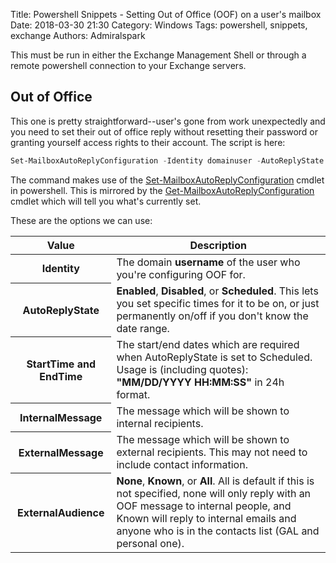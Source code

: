 Title: Powershell Snippets - Setting Out of Office (OOF) on a user's mailbox
Date: 2018-03-30 21:30
Category: Windows
Tags: powershell, snippets, exchange
Authors: Admiralspark

<p class="text-warning">This must be run in either the Exchange Management Shell or through a remote powershell connection to your Exchange servers. </p>

## Out of Office

This one is pretty straightforward--user's gone from work unexpectedly and you need to set their out of office reply without resetting their password or granting yourself access rights to their account. The script is here:

```powershell
Set-MailboxAutoReplyConfiguration -Identity domainuser -AutoReplyState Scheduled -StartTime "3/20/2018 08:00:00" -EndTime "3/22/2018 08:00:00" -InternalMessage "Hello, I'm out of the office on unplanned leave, if you need immediate assistance please contact $Supervisor at SupEmail@domain.name, thank you!" -ExternalMessage "Hello, I'm out of the office on unplanned leave, if you need immediate assistance please contact $Supervisor, thank you!" -ExternalAudience Known
```

The command makes use of the [Set-MailboxAutoReplyConfiguration](https://technet.microsoft.com/en-us/library/dd638217(v=exchg.160).aspx) cmdlet in powershell. This is mirrored by the [Get-MailboxAutoReplyConfiguration](https://technet.microsoft.com/en-us/library/dd638081(v=exchg.160).aspx) cmdlet which will tell you what's currently set. 

These are the options we can use:

<table class="table table-hover">
  <thead>
    <tr>
      <th scope="col">Value</th>
      <th scope="col">Description</th>
    </tr>
  </thead>
  <tbody>
    <tr>
      <th scope="row">Identity</th>
      <td>The domain <b>username</b> of the user who you're configuring OOF for.</td>
    </tr>
    <tr>
      <th scope="row">AutoReplyState</th>
      <td><b>Enabled</b>, <b>Disabled</b>, or <b>Scheduled</b>. This lets you set specific times for it to be on, or just permanently on/off if you don't know the date range. </td>
    </tr>
    <tr>
      <th scope="row">StartTime and EndTime</th>
      <td>The start/end dates which are required when AutoReplyState is set to Scheduled. Usage is (including quotes): <b>"MM/DD/YYYY HH:MM:SS"</b> in 24h format.</td>
    </tr>
    <tr>
      <th scope="row">InternalMessage</th>
      <td>The message which will be shown to internal recipients.</td>
    </tr>
    <tr>
      <th scope="row">ExternalMessage</th>
      <td>The message which will be shown to external recipients. This may not need to include contact information.</td>
    </tr>
    <tr>
      <th scope="row">ExternalAudience</th>
      <td><b>None</b>, <b>Known</b>, or <b>All</b>. All is default if this is not specified, none will only reply with an OOF message to internal people, and Known will reply to internal emails and anyone who is in the contacts list (GAL and personal one). 
</td>
    </tr>
  </tbody>
</table> 